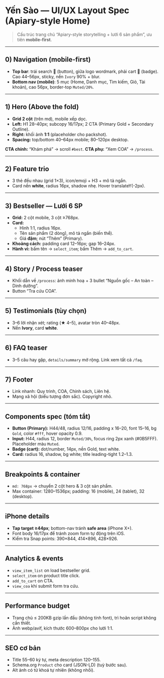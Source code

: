 # Yến Sào — UI/UX Layout Spec (Apiary-style Home)

> Cấu trúc trang chủ “Apiary-style storytelling + lưới 6 sản phẩm”, ưu tiên **mobile-first**.

---

## 0) Navigation (mobile-first)
- **Top bar**: trái search 🔎 (button), giữa logo wordmark, phải cart 🛒 (badge). Cao 44–56px, sticky, nền `Ivory` 90% + blur.
- **Bottom nav (mobile)**: 5 mục (Home, Danh mục, Tìm kiếm, Giỏ, Tài khoản), cao 56px, border-top `Muted/20%`.

---

## 1) Hero (Above the fold)
- **Grid 2 cột** (trên md), mobile xếp dọc.  
- **Left:** H1 28–40px; subcopy 16/17px; 2 CTA (Primary Gold + Secondary Outline).  
- **Right:** khối ảnh **1:1** (placeholder cho packshot).  
- **Spacing:** top/bottom 40–64px mobile; 80–120px desktop.

**CTA chính:** “Khám phá” → scroll `#best`. **CTA phụ:** “Xem COA” → `/process`.

---

## 2) Feature trio
- 3 thẻ đều nhau (grid 1×3), icon/emoji + H3 + mô tả ngắn.  
- Card nền **white**, radius 16px, shadow nhẹ. Hover translateY(-2px).

---

## 3) Bestseller — Lưới 6 SP
- **Grid:** 2 cột mobile, 3 cột ≥768px.  
- **Card:**
  - Hình 1:1, radius 16px.
  - Tên sản phẩm (2 dòng), mô tả ngắn (biến thể).
  - Giá **đậm**; nút “Thêm” (Primary).  
- **Khoảng cách:** padding card 12–16px; gap 16–24px.
- **Hành vi:** bấm tên → `select_item`; bấm Thêm → `add_to_cart`.

---

## 4) Story / Process teaser
- Khối dẫn về `/process`: ảnh minh hoạ + 3 bullet “Nguồn gốc – An toàn – Dinh dưỡng”.  
- Button “Tra cứu COA”.

---

## 5) Testimonials (tùy chọn)
- 3–6 lời nhận xét; rating (★ 4–5), avatar tròn 40–48px.  
- Nền **Ivory**, card **white**.

---

## 6) FAQ teaser
- 3–5 câu hay gặp, `details/summary` mở rộng. Link xem tất cả `/faq`.

---

## 7) Footer
- Link nhanh: Quy trình, COA, Chính sách, Liên hệ.  
- Mạng xã hội (biểu tượng đơn sắc). Copyright nhỏ.

---

## Components spec (tóm tắt)
- **Button (Primary):** H44/48, radius 12/16, padding x 16–20, font 15–16, bg `Gold`, color `#fff`, hover opacity 0.9.
- **Input:** H44, radius 12, border `Muted/30%`, focus ring 2px xanh (#0B5FFF). Placeholder màu `Muted`.
- **Badge (cart):** dot/number, 14px, nền Gold, text white.
- **Card:** radius 16, shadow, bg white; title leading-tight 1.2–1.3.

---

## Breakpoints & container
- `md: 768px` → chuyển 2 cột hero & 3 cột sản phẩm.  
- Max container: 1280–1536px; padding: 16 (mobile), 24 (tablet), 32 (desktop).

---

## iPhone details
- **Tap target ≥44px**; bottom-nav tránh **safe area** (iPhone X+).  
- Font body 16/17px để tránh zoom form tự động trên iOS.  
- Kiểm tra Snap points: 390×844, 414×896, 428×926.

---

## Analytics & events
- `view_item_list` on load bestseller grid.
- `select_item` on product title click.
- `add_to_cart` on CTA.
- `view_coa` khi submit form tra cứu.

---

## Performance budget
- Trang chủ ≤ 200KB gzip lần đầu (không tính font), trì hoãn script không cần thiết.  
- Ảnh webp/avif, kích thước 600–800px cho lưới 1:1.

---

## SEO cơ bản
- Title 55–60 ký tự, meta description 120–155.  
- Schema.org `Product` cho card (JSON-LD) (tuỳ bước sau).  
- Alt ảnh có từ khoá tự nhiên (không nhồi).
